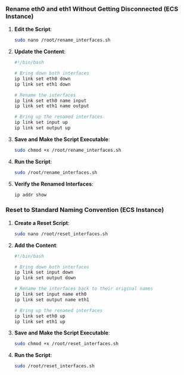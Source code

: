 ### Rename eth0 and eth1 Without Getting Disconnected (ECS Instance)

1. **Edit the Script**:
   ```bash
   sudo nano /root/rename_interfaces.sh
   ```

2. **Update the Content**:
   ```bash
   #!/bin/bash

   # Bring down both interfaces
   ip link set eth0 down
   ip link set eth1 down

   # Rename the interfaces
   ip link set eth0 name input
   ip link set eth1 name output

   # Bring up the renamed interfaces
   ip link set input up
   ip link set output up
   ```

3. **Save and Make the Script Executable**:
   ```bash
   sudo chmod +x /root/rename_interfaces.sh
   ```

4. **Run the Script**:
   ```bash
   sudo /root/rename_interfaces.sh
   ```

5. **Verify the Renamed Interfaces**:
   ```bash
   ip addr show
   ```

### Reset to Standard Naming Convention (ECS Instance)

1. **Create a Reset Script**:
   ```bash
   sudo nano /root/reset_interfaces.sh
   ```

2. **Add the Content**:
   ```bash
   #!/bin/bash

   # Bring down both interfaces
   ip link set input down
   ip link set output down

   # Rename the interfaces back to their original names
   ip link set input name eth0
   ip link set output name eth1

   # Bring up the renamed interfaces
   ip link set eth0 up
   ip link set eth1 up
   ```

3. **Save and Make the Script Executable**:
   ```bash
   sudo chmod +x /root/reset_interfaces.sh
   ```

4. **Run the Script**:
   ```bash
   sudo /root/reset_interfaces.sh
   ```
